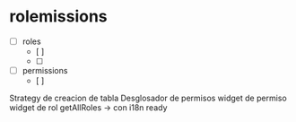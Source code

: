 # rolemissions

 - [ ] roles
    - [ ] 
    - [ ] 
 - [ ] permissions
     - [ ] 

Strategy de creacion de tabla
Desglosador de permisos
widget de permiso
widget de rol
getAllRoles -> con i18n ready


